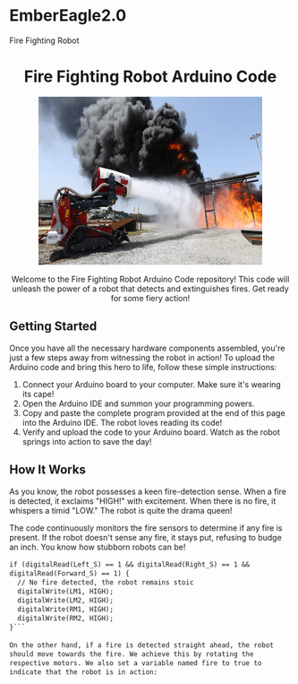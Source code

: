 # EmberEagle2.0
Fire Fighting Robot
<h1 align="center">Fire Fighting Robot Arduino Code</h1>

<p align="center">
  <img src="robot_image.jpg" alt="Fire Fighting Robot" width="400" height="300">
</p>

<p align="center">Welcome to the Fire Fighting Robot Arduino Code repository! This code will unleash the power of a robot that detects and extinguishes fires. Get ready for some fiery action!</p>

## Getting Started

Once you have all the necessary hardware components assembled, you're just a few steps away from witnessing the robot in action! To upload the Arduino code and bring this hero to life, follow these simple instructions:

1. Connect your Arduino board to your computer. Make sure it's wearing its cape!
2. Open the Arduino IDE and summon your programming powers.
3. Copy and paste the complete program provided at the end of this page into the Arduino IDE. The robot loves reading its code!
4. Verify and upload the code to your Arduino board. Watch as the robot springs into action to save the day!

## How It Works

As you know, the robot possesses a keen fire-detection sense. When a fire is detected, it exclaims "HIGH!" with excitement. When there is no fire, it whispers a timid "LOW." The robot is quite the drama queen!

The code continuously monitors the fire sensors to determine if any fire is present. If the robot doesn't sense any fire, it stays put, refusing to budge an inch. You know how stubborn robots can be!

```arduino
if (digitalRead(Left_S) == 1 && digitalRead(Right_S) == 1 && digitalRead(Forward_S) == 1) {
  // No fire detected, the robot remains stoic
  digitalWrite(LM1, HIGH);
  digitalWrite(LM2, HIGH);
  digitalWrite(RM1, HIGH);
  digitalWrite(RM2, HIGH);
}```

On the other hand, if a fire is detected straight ahead, the robot should move towards the fire. We achieve this by rotating the respective motors. We also set a variable named fire to true to indicate that the robot is in action:
